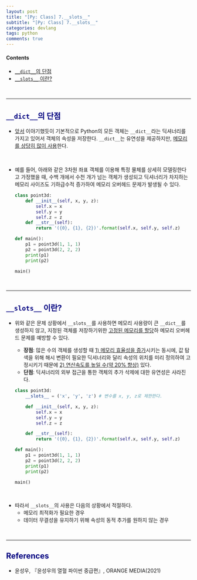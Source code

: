 ```yaml
---
layout: post
title: "[Py: Class] 7.__slots__"
subtitle: "[Py: Class] 7.__slots__"
categories: devlang
tags: python
comments: true
---
```

#### Contents
* [`__dict__`의 단점](#dict의-단점)
* [`__slots__` 이란?](#slots-이란)

<br>

---

## <span style="color:navy">`__dict__`의 단점</span>

- [앞서](https://jhryu1208.github.io/devlang/2023/09/01/python-class5/) 이야기했듯이 기본적으로 Python의 모든 객체는 `__dict__`라는 딕셔너리를 가지고 있어서 
객체의 속성을 저장한다. `__dict__`는 유연성을 제공하지만, <u>메모리를 상당히 많이 사용</u>한다. 

<br>

- 예를 들어, 아래와 같은 3차원 좌표 객체를 이용해 특정 물체를 상세히 모델링한다고 가정했을 때, 수백 개에서 수천 개가 넘는 객체가 생성되고 딕셔너리가 차지하는 메모리 사이즈도 기하급수적 증가하여 메모리 오버헤드 문제가 발생될 수 있다.

    ```python
    class point3d:
        def __init__(self, x, y, z):
            self.x = x
            self.y = y
            self.z = z
        def __str__(self):
            return '({0}, {1}, {2})'.format(self.x, self.y, self.z)
    
    def main():
        p1 = point3d(1, 1, 1)
        p2 = point3d(2, 2, 2)
        print(p1)
        print(p2)
    
    main()
    ```

<br>

---

## <span style="color:navy">`__slots__` 이란?</span>

-  위와 같은 문제 상황에서 `__slots__`를 사용하면 메모리 사용량이 큰 `__dict__`를 생성하지 않고, 지정된 객체를 저장하기위한 <u>고정된 메모리를 할당</u>하 메모리 오버헤드 문제를 예방할 수 있다.
    - **장점**: 많은 수의 객체를 생성할 때 <u>1) 메모리 효율성을 증가</u>시키는 동시에, 값 탐색을 위해 해시 변환이 필요한 딕셔너리와 달리 속성의 위치를 미리 정의하여 고정시키기 때문에 <u>2) 연산속도를 높일 수(약 20% 향상)</u> 있다.
    - **단점**: 딕셔너리의 외부 접근을 통한 객체의 추가 삭제에 대한 유연성은 사라진다. 

    ```python
    class point3d: 
        __slots__ = ('x', 'y', 'z') # 변수를 x, y, z로 제한한다.
    
        def __init__(self, x, y, z):
            self.x = x
            self.y = y
            self.z = z
   
        def __str__(self):
            return '({0}, {1}, {2})'.format(self.x, self.y, self.z)
    
    def main():
        p1 = point3d(1, 1, 1)
        p2 = point3d(2, 2, 2)
        print(p1)
        print(p2)
    
    main()
    ```

<br>


- 따라서 `__slots__`의 사용은 다음의 상황에서 적절하다.
  - 메모리 최적화가 필요한 경우
  - 데이터 무결성을 유지하기 위해 속성의 동적 추가를 원하지 않는 경우
  
<br>

---

## <span style="color:navy">References</span>
- 윤성우, 『윤성우의 열혈 파이썬 중급편』, ORANGE MEDIA(2021)

